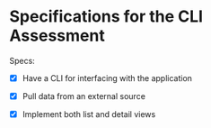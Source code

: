 <!-- Copy and add this file to CLI project directory -->

# Specifications for the CLI Assessment

Specs:
- [x] Have a CLI for interfacing with the application  
<!-- CLI welcomes the user and is the control center for navigating the app. -->
- [x] Pull data from an external source
<!-- Data is scraped from three websites and at times accesses individual pages within those websites.  -->
- [x] Implement both list and detail views
<!-- Level one: List of locations
      Level two: List of classes at user-chosen location
        Level three: Details about user-chosen class-->
